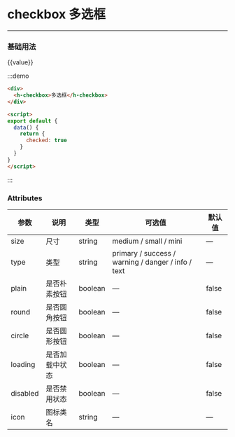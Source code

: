 <style lang="stylus" scoped>
  .demo-block {
    >div {
      margin-bottom: 20px;
      
      &:last-child {
        margin-bottom: 0;
      }
    }
  }
</style>

# checkbox 多选框

----


### 基础用法

<div class="demo-block">
  <h-select :list="options" v-model="value">
    <h-option v-for="(item,key) in options" :key="key" :label="item.label" />
  </h-select>
  <div>{{value}}</div>
</div>

<script>
export default {
  data() {
    return {
       options: [{
          value: '选项1',
          label: '黄金糕'
        }, {
          value: '选项2',
          label: '双皮奶'
        }, {
          value: '选项3',
          label: '蚵仔煎'
        }, {
          value: '选项4',
          label: '龙须面'
        }, {
          value: '选项5',
          label: '北京烤鸭'
        }],
        value: ''
    }
  }
}
</script>
:::demo 



```html
<div>
  <h-checkbox>多选框</h-checkbox>
</div>

<script>
export default {
  data() {
    return {
      checked: true
    }
  }
}
</script>

```
:::

### Attributes
| 参数     | 说明           | 类型    | 可选值                                             | 默认值 |
| -------- | -------------- | ------- | -------------------------------------------------- | ------ |
| size     | 尺寸           | string  | medium / small / mini                              | —      |
| type     | 类型           | string  | primary / success / warning / danger / info / text | —      |
| plain    | 是否朴素按钮   | boolean | —                                                  | false  |
| round    | 是否圆角按钮   | boolean | —                                                  | false  |
| circle   | 是否圆形按钮   | boolean | —                                                  | false  |
| loading  | 是否加载中状态 | boolean | —                                                  | false  |
| disabled | 是否禁用状态   | boolean | —                                                  | false  |
| icon     | 图标类名       | string  | —                                                  | —      |
